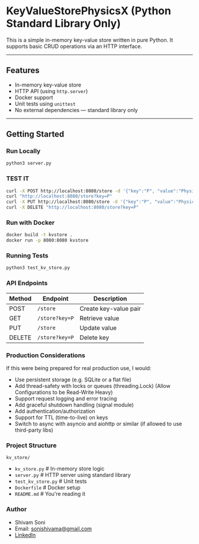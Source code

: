 # KeyValueStorePhysicsX (Python Standard Library Only)

This is a simple in-memory key-value store written in pure Python. It supports basic CRUD operations via an HTTP interface.

---

## Features

- In-memory key-value store
- HTTP API (using `http.server`)
- Docker support
- Unit tests using `unittest`
- No external dependencies — standard library only

---

## Getting Started

### Run Locally

```bash
python3 server.py
```

### TEST IT
```bash
curl -X POST http://localhost:8080/store -d '{"key":"P", "value":"PhysicsX"}' -H "Content-Type: application/json"
curl "http://localhost:8080/store?key=P"
curl -X PUT http://localhost:8080/store -d '{"key":"P", "value":"PhysicsXKeyValueStore"}' -H "Content-Type: application/json"
curl -X DELETE "http://localhost:8080/store?key=P"
```

### Run with Docker
```bash
docker build -t kvstore .
docker run -p 8080:8080 kvstore
```

### Running Tests
```bash
python3 test_kv_store.py
```

### API Endpoints
| Method | Endpoint         | Description           |
| ------ | ---------------- | --------------------- |
| POST   | `/store`         | Create key-value pair |
| GET    | `/store?key=P` | Retrieve value        |
| PUT    | `/store`         | Update value          |
| DELETE | `/store?key=P` | Delete key            |


### Production Considerations
If this were being prepared for real production use, I would:
- Use persistent storage (e.g. SQLite or a flat file)
- Add thread-safety with locks or queues (threading.Lock) (Allow Configurations to be Read-Write Heavy)
- Support request logging and error tracing
- Add graceful shutdown handling (signal module)
- Add authentication/authorization
- Support for TTL (time-to-live) on keys
- Switch to async with asyncio and aiohttp or similar (if allowed to use third-party libs)

### Project Structure
`kv_store/`
 - `kv_store.py`          # In-memory store logic
 - `server.py`            # HTTP server using standard library
 - `test_kv_store.py`     # Unit tests
 - `Dockerfile`           # Docker setup
 - `README.md`           # You're reading it

### Author
- Shivam Soni
- Email: sonishivama@gmail.com
- [LinkedIn](https://linkedin.com/in/sonishivama)